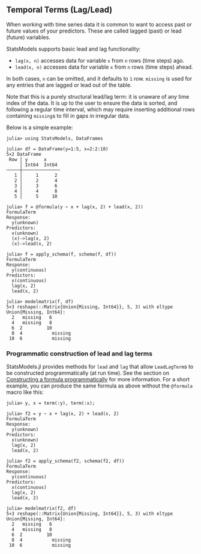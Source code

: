## Temporal Terms (Lag/Lead)

When working with time series data it is common to want to access past or future values of your predictors.
These are called lagged (past) or lead (future) variables.

StatsModels supports basic lead and lag functionality:

- `lag(x, n)` accesses data for variable `x` from `n` rows (time steps) ago.
- `lead(x, n)` accesses data for variable `x` from `n` rows (time steps) ahead.

In both cases, `n` can be omitted, and it defaults to `1` row.
`missing` is used for any entries that are lagged or lead out of the table.

Note that this is a purely structural lead/lag term: it is unaware of any
time index of the data. It is up to the user to ensure the data is sorted,
and following a regular time interval, which may require inserting additional
rows containing `missing`s  to fill in gaps in irregular data.

Below is a simple example:
```jldoctest leadlag
julia> using StatsModels, DataFrames

julia> df = DataFrame(y=1:5, x=2:2:10)
5×2 DataFrame
 Row │ y      x
     │ Int64  Int64
─────┼──────────────
   1 │     1      2
   2 │     2      4
   3 │     3      6
   4 │     4      8
   5 │     5     10

julia> f = @formula(y ~ x + lag(x, 2) + lead(x, 2))
FormulaTerm
Response:
  y(unknown)
Predictors:
  x(unknown)
  (x)->lag(x, 2)
  (x)->lead(x, 2)

julia> f = apply_schema(f, schema(f, df))
FormulaTerm
Response:
  y(continuous)
Predictors:
  x(continuous)
  lag(x, 2)
  lead(x, 2)

julia> modelmatrix(f, df)
5×3 reshape(::Matrix{Union{Missing, Int64}}, 5, 3) with eltype Union{Missing, Int64}:
  2   missing   6
  4   missing   8
  6  2         10
  8  4           missing
 10  6           missing
```

### Programmatic construction of lead and lag terms

StatsModels.jl provides methods for `lead` and `lag` that allow `LeadLagTerm`s
to be constructed programmatically (at run time).  See the section on
[Constructing a formula programmatically](@ref) for more information.  For a
short example, you can produce the same formula as above without the `@formula`
macro like this:

```jldoctest leadlag
julia> y, x = term(:y), term(:x);

julia> f2 = y ~ x + lag(x, 2) + lead(x, 2)
FormulaTerm
Response:
  y(unknown)
Predictors:
  x(unknown)
  lag(x, 2)
  lead(x, 2)

julia> f2 = apply_schema(f2, schema(f2, df))
FormulaTerm
Response:
  y(continuous)
Predictors:
  x(continuous)
  lag(x, 2)
  lead(x, 2)

julia> modelmatrix(f2, df)
5×3 reshape(::Matrix{Union{Missing, Int64}}, 5, 3) with eltype Union{Missing, Int64}:
  2   missing   6
  4   missing   8
  6  2         10
  8  4           missing
 10  6           missing
```
